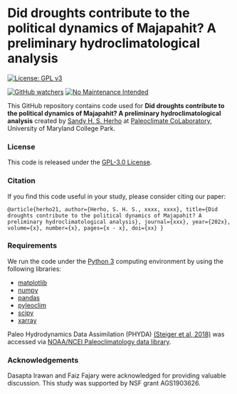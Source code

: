 # Did droughts contribute to the political dynamics of Majapahit? A preliminary hydroclimatological analysis

[![License: GPL v3](https://img.shields.io/badge/License-GPLv3-blue.svg)](https://www.gnu.org/licenses/gpl-3.0)

[![GitHub watchers](https://img.shields.io/github/watchers/Naereen/StrapDown.js.svg?style=social&label=Watch&maxAge=2592000)](https://github.com/sandyherho/majapahitDrought23/watchers)
[![No Maintenance Intended](http://unmaintained.tech/badge.svg)](http://unmaintained.tech/)


This GitHub repository contains code used for **Did droughts contribute to the political dynamics of Majapahit? A preliminary hydroclimatological analysis** created by [Sandy H. S. Herho](https://www.geol.umd.edu/sandyherho) at [Paleoclimate CoLaboratory](https://www.geol.umd.edu/facilities/sil/), University of Maryland College Park.

### License
This code is released under the [GPL-3.0 License](https://github.com/sandyherho/majapahitDrought23/blob/main/LICENSE.txt).

### Citation
If you find this code useful in your study, please  consider citing our paper:


`
@article{herho21,
         author={Herho, S. H. S., xxxx, xxxx},
         title={Did droughts contribute to the political dynamics of Majapahit? A preliminary hydroclimatological analysis},
         journal={xxx},
         year={202x},
         volume={x},
         number={x},
         pages={x - x},
         doi={xx}
}
`

### Requirements

We run the code under the [Python 3](https://www.python.org/) computing environment by using the following libraries:

- [matplotlib](https://matplotlib.org/)
- [numpy](https://numpy.org/)
- [pandas](https://pandas.pydata.org/)
- [pyleoclim](https://pyleoclim-util.readthedocs.io/)
- [scipy](https://scipy.org/)
- [xarray](https://docs.xarray.dev/en/)

Paleo Hydrodynamics Data Assimilation (PHYDA) [(Steiger et al, 2018)](https://www.nature.com/articles/sdata201886) was accessed via [NOAA/NCEI Paleoclimatology data library](https://www.ncei.noaa.gov/access/paleo-search/study/24230).

### Acknowledgements

Dasapta Irawan and Faiz Fajary were acknowledged for providing valuable discussion. This study was supported by NSF grant AGS1903626.
